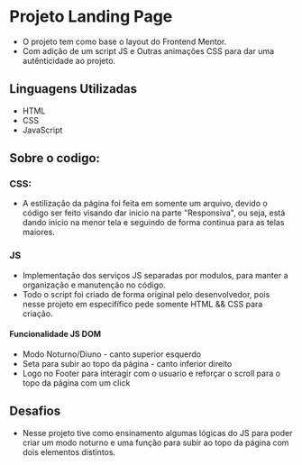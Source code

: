 # Projeto Landing Page 
* O projeto tem como base o layout do Frontend Mentor.
* Com adição de um script JS e Outras animações CSS para dar uma autênticidade ao projeto.

## Linguagens Utilizadas
* HTML
* CSS
* JavaScript

## Sobre o codigo:
### CSS:
* A estilização da página foi feita em somente um arquivo, devido o código ser feito visando dar inicio na parte "Responsiva", ou seja, está dando inicio na menor tela e seguindo de forma continua para as telas maiores.
### JS
* Implementação dos serviços JS separadas por modulos, para manter a organização e manutenção no código.
* Todo o script foi criado de forma original pelo desenvolvedor, pois nesse projeto em especifífico pede somente HTML && CSS para criação.
#### Funcionalidade JS DOM
* Modo Noturno/Diuno - canto superior esquerdo
* Seta para subir ao topo da página - canto inferior direito
* Logo no Footer para interagir com o usuario e reforçar o scroll para o topo da página com um click

## Desafios
* Nesse projeto tive como ensinamento algumas lógicas do JS para poder criar um modo noturno e uma função para subir ao topo da página com dois elementos distintos.